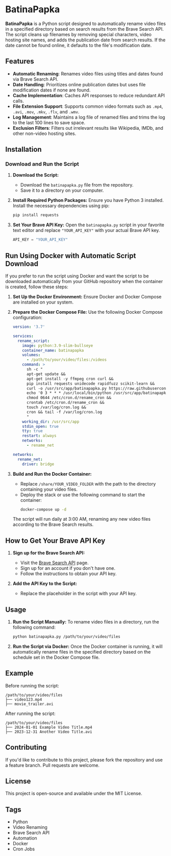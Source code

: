 
# BatinaPapka

**BatinaPapka** is a Python script designed to automatically rename video files in a specified directory based on search results from the Brave Search API. The script cleans up filenames by removing special characters, video hosting site names, and adds the publication date from search results. If the date cannot be found online, it defaults to the file's modification date.

## Features

- **Automatic Renaming**: Renames video files using titles and dates found via Brave Search API.
- **Date Handling**: Prioritizes online publication dates but uses file modification dates if none are found.
- **Cache Implementation**: Caches API responses to reduce redundant API calls.
- **File Extension Support**: Supports common video formats such as `.mp4`, `.avi`, `.mov`, `.mkv`, `.flv`, and `.wmv`.
- **Log Management**: Maintains a log file of renamed files and trims the log to the last 100 lines to save space.
- **Exclusion Filters**: Filters out irrelevant results like Wikipedia, IMDb, and other non-video hosting sites.

## Installation

### Download and Run the Script

1. **Download the Script:**
   - Download the `batinapapka.py` file from the repository.
   - Save it to a directory on your computer.

2. **Install Required Python Packages:**
   Ensure you have Python 3 installed. Install the necessary dependencies using pip:
   ```bash
   pip install requests
   ```

3. **Set Your Brave API Key:**
   Open the `batinapapka.py` script in your favorite text editor and replace `"YOUR_API_KEY"` with your actual Brave API key.

   ```python
   API_KEY = "YOUR_API_KEY"
   ```

## Run Using Docker with Automatic Script Download

If you prefer to run the script using Docker and want the script to be downloaded automatically from your GitHub repository when the container is created, follow these steps:

1. **Set Up the Docker Environment:**
   Ensure Docker and Docker Compose are installed on your system.

2. **Prepare the Docker Compose File:**
   Use the following Docker Compose configuration:

   ```yaml
   version: '3.7'

   services:
     rename_script:
       image: python:3.9-slim-bullseye
       container_name: batinapapka
       volumes:
         - /path/to/your/video/files:/videos
       command: >
         sh -c "
         apt-get update &&
         apt-get install -y ffmpeg cron curl &&
         pip install requests unidecode rapidfuzz scikit-learn &&
         curl -o /usr/src/app/batinapapka.py https://raw.githubusercontent.com/davnozdu/batinapapka/main/batinapapkav2.py &&
         echo '0 3 * * * /usr/local/bin/python /usr/src/app/batinapapka.py /videos --api-key YOUR_API_KEY >> /var/log/cron.log 2>&1' > /etc/cron.d/rename_cron &&
         chmod 0644 /etc/cron.d/rename_cron &&
         crontab /etc/cron.d/rename_cron &&
         touch /var/log/cron.log &&
         cron && tail -f /var/log/cron.log
         "
       working_dir: /usr/src/app
       stdin_open: true
       tty: true
       restart: always
       networks:
         - rename_net

   networks:
     rename_net:
       driver: bridge

3. **Build and Run the Docker Container:**
   - Replace `/share/YOUR_VIDEO_FOLDER` with the path to the directory containing your video files.
   - Deploy the stack or use the following command to start the container:
     ```bash
     docker-compose up -d
     ```

   The script will run daily at 3:00 AM, renaming any new video files according to the Brave Search results.

## How to Get Your Brave API Key

1. **Sign up for the Brave Search API:**
   - Visit the [Brave Search API](https://brave.com/search/api/) page.
   - Sign up for an account if you don't have one.
   - Follow the instructions to obtain your API key.

2. **Add the API Key to the Script:**
   - Replace the placeholder in the script with your API key.

## Usage

1. **Run the Script Manually:**
   To rename video files in a directory, run the following command:

   ```bash
   python batinapapka.py /path/to/your/video/files
   ```

2. **Run the Script via Docker:**
   Once the Docker container is running, it will automatically rename files in the specified directory based on the schedule set in the Docker Compose file.

## Example

Before running the script:
```
/path/to/your/video/files
├── video123.mp4
├── movie_trailer.avi
```

After running the script:
```
/path/to/your/video/files
├── 2024-01-01 Example Video Title.mp4
├── 2023-12-31 Another Video Title.avi
```

## Contributing

If you'd like to contribute to this project, please fork the repository and use a feature branch. Pull requests are welcome.

## License

This project is open-source and available under the MIT License.

## Tags

- Python
- Video Renaming
- Brave Search API
- Automation
- Docker
- Cron Jobs
